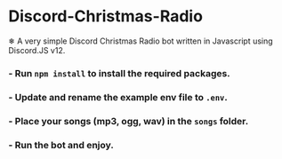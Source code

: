 # Discord-Christmas-Radio
❄ A very simple Discord Christmas Radio bot written in Javascript using Discord.JS v12.

### - Run `npm install` to install the required packages.
### - Update and rename the example env file to `.env`.
### - Place your songs (mp3, ogg, wav) in the `songs` folder.
### - Run the bot and enjoy.
